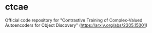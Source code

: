 # ctcae
Official code repository for "Contrastive Training of Complex-Valued Autoencoders for Object Discovery" (https://arxiv.org/abs/2305.15001) 
